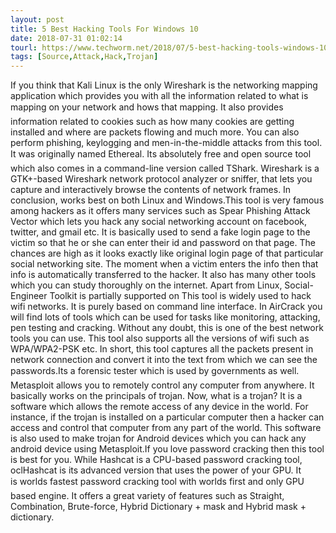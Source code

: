 ```yaml
---
layout: post
title: 5 Best Hacking Tools For Windows 10
date: 2018-07-31 01:02:14
tourl: https://www.techworm.net/2018/07/5-best-hacking-tools-windows-10.html
tags: [Source,Attack,Hack,Trojan]
---
```

If you think that Kali Linux is the only Wireshark is the networking mapping application which provides you with all the information related to what is mapping on your network and hows that mapping. It also provides information related to cookies such as how many cookies are getting installed and where are packets flowing and much more. You can also perform phishing, keylogging and men-in-the-middle attacks from this tool. It was originally named Ethereal. Its absolutely free and open source tool which also comes in a command-line version called TShark. Wireshark is a GTK+-based Wireshark network protocol analyzer or sniffer, that lets you capture and interactively browse the contents of network frames. In conclusion, works best on both Linux and Windows.This tool is very famous among hackers as it offers many services such as Spear Phishing Attack Vector which lets you hack any social networking account on facebook, twitter, and gmail etc. It is basically used to send a fake login page to the victim so that he or she can enter their id and password on that page. The chances are high as it looks exactly like original login page of that particular social networking site. The moment when a victim enters the info then that info is automatically transferred to the hacker. It also has many other tools which you can study thoroughly on the internet. Apart from Linux, Social-Engineer Toolkit is partially supported on This tool is widely used to hack wifi networks. It is purely based on command line interface. In AirCrack you will find lots of tools which can be used for tasks like monitoring, attacking, pen testing and cracking. Without any doubt, this is one of the best network tools you can use. This tool also supports all the versions of wifi such as WPA/WPA2-PSK etc. In short, this tool captures all the packets present in network connection and convert it into the text from which we can see the passwords.Its a forensic tester which is used by governments as well. Metasploit allows you to remotely control any computer from anywhere. It basically works on the principals of trojan. Now, what is a trojan? It is a software which allows the remote access of any device in the world. For instance, if the trojan is installed on a particular computer then a hacker can access and control that computer from any part of the world. This software is also used to make trojan for Android devices which you can hack any android device using Metasploit.If you love password cracking then this tool is best for you. While Hashcat is a CPU-based password cracking tool, oclHashcat is its advanced version that uses the power of your GPU. It is worlds fastest password cracking tool with worlds first and only GPU based engine. It offers a great variety of features such as Straight, Combination, Brute-force, Hybrid Dictionary + mask and Hybrid mask + dictionary.